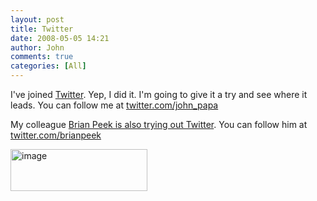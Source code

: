 ```yaml
---
layout: post
title: Twitter
date: 2008-05-05 14:21
author: John
comments: true
categories: [All]
---
```

<p>I've joined <a href="http://twitter.com">Twitter</a>. Yep, I did it. I'm going to give it a try and see where it leads. You can follow me at <a href="http://twitter.com/john_papa">twitter.com/john_papa</a> </p> <p>My colleague <a href="http://www.brianpeek.com/blog/archive/2008/04/29/twitter.aspx">Brian Peek is also trying out Twitter</a>. You can follow him at <a href="http://twitter.com/brianpeek">twitter.com/brianpeek</a> </p> <p><a href="http://twitter.com"><img style="border-top-width: 0px; border-left-width: 0px; border-bottom-width: 0px; border-right-width: 0px" height="67" alt="image" src="http://images.johnpapa.net/wp-content/uploads/files/media/image/WindowsLiveWriter/Twitter_C90F/image_3.png" width="219" border="0"></a></p>

